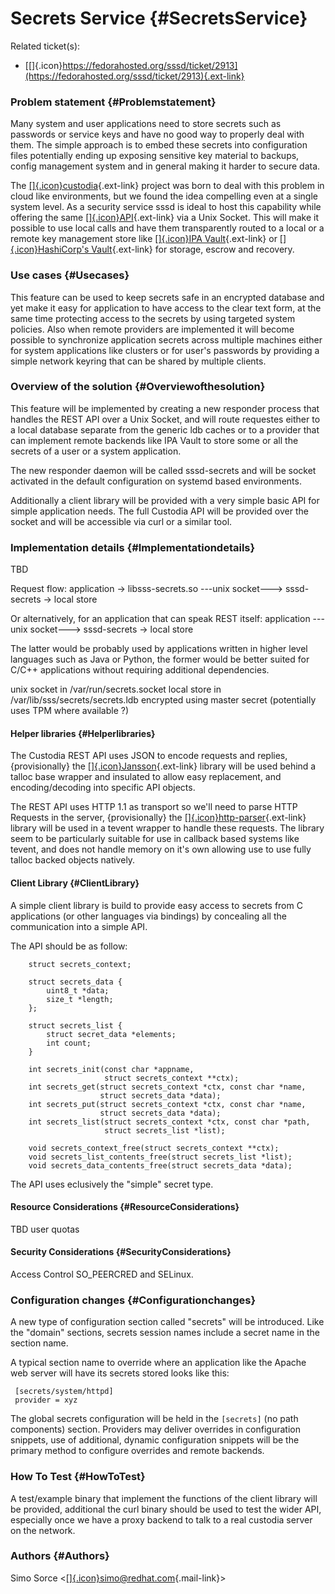Secrets Service {#SecretsService}
===============

Related ticket(s):

-   [[​]{.icon}https://fedorahosted.org/sssd/ticket/2913](https://fedorahosted.org/sssd/ticket/2913){.ext-link}

### Problem statement {#Problemstatement}

Many system and user applications need to store secrets such as
passwords or service keys and have no good way to properly deal with
them. The simple approach is to embed these secrets into configuration
files potentially ending up exposing sensitive key material to backups,
config management system and in general making it harder to secure data.

The [[​]{.icon}custodia](https://github.com/simo5/custodia){.ext-link}
project was born to deal with this problem in cloud like environments,
but we found the idea compelling even at a single system level. As a
security service sssd is ideal to host this capability while offering
the same
[[​]{.icon}API](https://github.com/simo5/custodia/blob/master/API.md){.ext-link}
via a Unix Socket. This will make it possible to use local calls and
have them transparently routed to a local or a remote key management
store like [[​]{.icon}IPA
Vault](http://www.freeipa.org/page/V4/Password_Vault_1.0){.ext-link} or
[[​]{.icon}HashiCorp's Vault](https://www.vaultproject.io){.ext-link}
for storage, escrow and recovery.

### Use cases {#Usecases}

This feature can be used to keep secrets safe in an encrypted database
and yet make it easy for application to have access to the clear text
form, at the same time protecting access to the secrets by using
targeted system policies. Also when remote providers are implemented it
will become possible to synchronize application secrets across multiple
machines either for system applications like clusters or for user's
passwords by providing a simple network keyring that can be shared by
multiple clients.

### Overview of the solution {#Overviewofthesolution}

This feature will be implemented by creating a new responder process
that handles the REST API over a Unix Socket, and will route requestes
either to a local database separate from the generic ldb caches or to a
provider that can implement remote backends like IPA Vault to store some
or all the secrets of a user or a system application.

The new responder daemon will be called sssd-secrets and will be socket
activated in the default configuration on systemd based environments.

Additionally a client library will be provided with a very simple basic
API for simple application needs. The full Custodia API will be provided
over the socket and will be accessible via curl or a similar tool.

### Implementation details {#Implementationdetails}

TBD

Request flow: application -&gt; libsss-secrets.so ---unix socket---&gt;
sssd-secrets -&gt; local store

Or alternatively, for an application that can speak REST itself:
application ---unix socket---&gt; sssd-secrets -&gt; local store

The latter would be probably used by applications written in higher
level languages such as Java or Python, the former would be better
suited for C/C++ applications without requiring additional dependencies.

unix socket in /var/run/secrets.socket local store in
/var/lib/sss/secrets/secrets.ldb encrypted using master secret
(potentially uses TPM where available ?)

#### Helper libraries {#Helperlibraries}

The Custodia REST API uses JSON to encode requests and replies,
{provisionally} the
[[​]{.icon}Jansson](http://www.digip.org/jansson/){.ext-link} library
will be used behind a talloc base wrapper and insulated to allow easy
replacement, and encoding/decoding into specific API objects.

The REST API uses HTTP 1.1 as transport so we'll need to parse HTTP
Requests in the server, {provisionally} the
[[​]{.icon}http-parser](https://github.com/nodejs/http-parser){.ext-link}
library will be used in a tevent wrapper to handle these requests. The
library seem to be particularly suitable for use in callback based
systems like tevent, and does not handle memory on it's own allowing use
to use fully talloc backed objects natively.

#### Client Library {#ClientLibrary}

A simple client library is build to provide easy access to secrets from
C applications (or other languages via bindings) by concealing all the
communication into a simple API.

The API should be as follow:

``` {.wiki}
    struct secrets_context;

    struct secrets_data {
        uint8_t *data;
        size_t *length;
    };

    struct secrets_list {
        struct secret_data *elements;
        int count;
    }

    int secrets_init(const char *appname,
                     struct secrets_context **ctx);
    int secrets_get(struct secrets_context *ctx, const char *name,
                    struct secrets_data *data);
    int secrets_put(struct secrets_context *ctx, const char *name,
                    struct secrets_data *data);
    int secrets_list(struct secrets_context *ctx, const char *path,
                     struct secrets_list *list);

    void secrets_context_free(struct secrets_context **ctx);
    void secrets_list_contents_free(struct secrets_list *list);
    void secrets_data_contents_free(struct secrets_data *data);
```

The API uses eclusively the "simple" secret type.

#### Resource Considerations {#ResourceConsiderations}

TBD user quotas

#### Security Considerations {#SecurityConsiderations}

Access Control SO\_PEERCRED and SELinux.

### Configuration changes {#Configurationchanges}

A new type of configuration section called "secrets" will be introduced.
Like the "domain" sections, secrets session names include a secret name
in the section name.

A typical section name to override where an application like the Apache
web server will have its secrets stored looks like this:

``` {.wiki}
 [secrets/system/httpd]
 provider = xyz
```

The global secrets configuration will be held in the ` [secrets] ` (no
path components) section. Providers may deliver overrides in
configuration snippets, use of additional, dynamic configuration
snippets will be the primary method to configure overrides and remote
backends.

### How To Test {#HowToTest}

A test/example binary that implement the functions of the client library
will be provided, additional the curl binary should be used to test the
wider API, especially once we have a proxy backend to talk to a real
custodia server on the network.

### Authors {#Authors}

Simo Sorce
&lt;[[​]{.icon}simo@redhat.com](mailto:simo@redhat.com){.mail-link}&gt;

